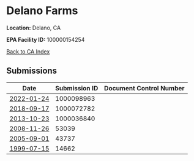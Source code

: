 # Delano Farms

**Location:** Delano, CA

**EPA Facility ID:** 100000154254

[Back to CA Index](../../index.md)

## Submissions

| Date | Submission ID | Document Control Number |
|------|--------------|-------------------------|
| [2022-01-24](submissions/1000098963.md) | 1000098963 |  |
| [2018-09-17](submissions/1000072782.md) | 1000072782 |  |
| [2013-10-23](submissions/1000036840.md) | 1000036840 |  |
| [2008-11-26](submissions/53039.md) | 53039 |  |
| [2005-09-01](submissions/43737.md) | 43737 |  |
| [1999-07-15](submissions/14662.md) | 14662 |  |

